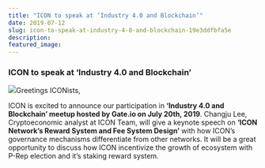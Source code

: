 ```yaml
---
title: "ICON to speak at ‘Industry 4.0 and Blockchain’"
date: 2019-07-12
slug: icon-to-speak-at-industry-4-0-and-blockchain-19e3ddfbfa5e
description:
featured_image:
---
```


### ICON to speak at ‘Industry 4.0 and Blockchain’

![](https://cdn-images-1.medium.com/max/800/1*qzbwLSD2Ss0epuEl-LbH8w.jpeg)Greetings ICONists,

ICON is excited to announce our participation in **‘Industry 4.0 and Blockchain’ meetup hosted by Gate.io on July 20th, 2019**. Changju Lee, Cryptoeconomic analyst at ICON Team, will give a keynote speech on **‘ICON Network’s Reward System and Fee System Design’** with how ICON’s governance mechanisms differentiate from other networks. It will be a great opportunity to discuss how ICON incentivize the growth of ecosystem with P-Rep election and it’s staking reward system.

